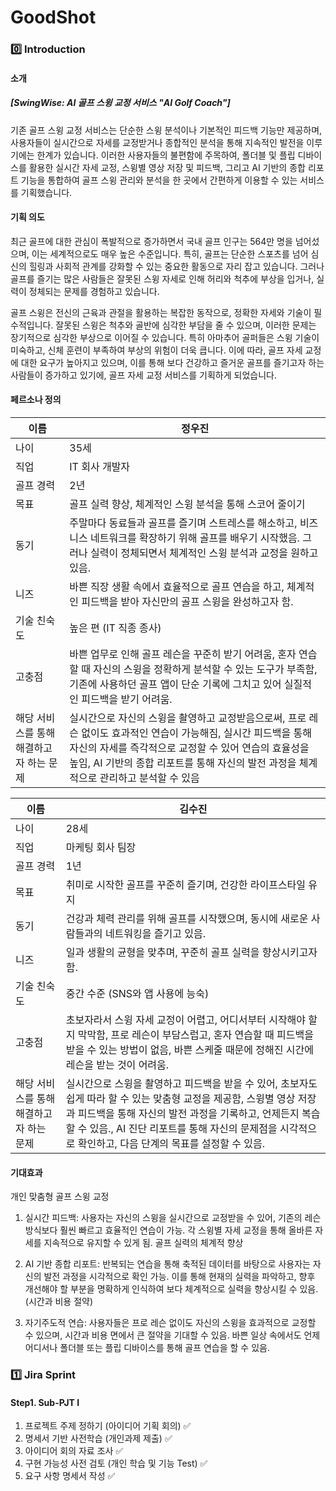 # GoodShot

### 0️⃣ Introduction
#### 소개 
##### [SwingWise: AI 골프 스윙 교정 서비스 "AI Golf Coach"]
기존 골프 스윙 교정 서비스는 단순한 스윙 분석이나 기본적인 피드백 기능만 제공하며, 사용자들이 실시간으로 자세를 교정받거나 종합적인 분석을 통해 지속적인 발전을 이루기에는 한계가 있습니다. 이러한 사용자들의 불편함에 주목하여, 폴더블 및 플립 디바이스를 활용한 실시간 자세 교정, 스윙별 영상 저장 및 피드백, 그리고 AI 기반의 종합 리포트 기능을 통합하여 골프 스윙 관리와 분석을 한 곳에서 간편하게 이용할 수 있는 서비스를 기획했습니다.

#### 기획 의도
최근 골프에 대한 관심이 폭발적으로 증가하면서 국내 골프 인구는 564만 명을 넘어섰으며, 이는 세계적으로도 매우 높은 수준입니다. 특히, 골프는 단순한 스포츠를 넘어 심신의 힐링과 사회적 관계를 강화할 수 있는 중요한 활동으로 자리 잡고 있습니다. 그러나 골프를 즐기는 많은 사람들은 잘못된 스윙 자세로 인해 허리와 척추에 부상을 입거나, 실력이 정체되는 문제를 경험하고 있습니다.

골프 스윙은 전신의 근육과 관절을 활용하는 복잡한 동작으로, 정확한 자세와 기술이 필수적입니다. 잘못된 스윙은 척추와 골반에 심각한 부담을 줄 수 있으며, 이러한 문제는 장기적으로 심각한 부상으로 이어질 수 있습니다. 특히 아마추어 골퍼들은 스윙 기술이 미숙하고, 신체 훈련이 부족하여 부상의 위험이 더욱 큽니다. 이에 따라, 골프 자세 교정에 대한 요구가 높아지고 있으며, 이를 통해 보다 건강하고 즐거운 골프를 즐기고자 하는 사람들이 증가하고 있기에, 골프 자세 교정 서비스를 기획하게 되었습니다.

#### 페르소나 정의
| 이름 | 정우진 |
| --- | --- |
| 나이 | 35세 |
| 직업 | IT 회사 개발자 |
| 골프 경력 | 2년 |
| 목표 | 골프 실력 향상, 체계적인 스윙 분석을 통해 스코어 줄이기 |
| 동기 | 주말마다 동료들과 골프를 즐기며 스트레스를 해소하고, 비즈니스 네트워크를 확장하기 위해 골프를 배우기 시작했음. 그러나 실력이 정체되면서 체계적인 스윙 분석과 교정을 원하고 있음. |
| 니즈 | 바쁜 직장 생활 속에서 효율적으로 골프 연습을 하고, 체계적인 피드백을 받아 자신만의 골프 스윙을 완성하고자 함. |
| 기술 친숙도 | 높은 편 (IT 직종 종사) |
| 고충점  | 바쁜 업무로 인해 골프 레슨을 꾸준히 받기 어려움, 혼자 연습할 때 자신의 스윙을 정확하게 분석할 수 있는 도구가 부족함, 기존에 사용하던 골프 앱이 단순 기록에 그치고 있어 실질적인 피드백을 받기 어려움. |
| 해당 서비스를 통해 해결하고자 하는 문제 | 실시간으로 자신의 스윙을 촬영하고 교정받음으로써, 프로 레슨 없이도 효과적인 연습이 가능해짐, 실시간 피드백을 통해 자신의 자세를 즉각적으로 교정할 수 있어 연습의 효율성을 높임, AI 기반의 종합 리포트를 통해 자신의 발전 과정을 체계적으로 관리하고 분석할 수 있음 |

| 이름 | 김수진 |
| --- | --- |
| 나이 | 28세 |
| 직업 | 마케팅 회사 팀장 |
| 골프 경력 | 1년 |
| 목표 | 취미로 시작한 골프를 꾸준히 즐기며, 건강한 라이프스타일 유지 |
| 동기 | 건강과 체력 관리를 위해 골프를 시작했으며, 동시에 새로운 사람들과의 네트워킹을 즐기고 있음. |
| 니즈 | 일과 생활의 균형을 맞추며, 꾸준히 골프 실력을 향상시키고자 함. |
| 기술 친숙도 | 중간 수준 (SNS와 앱 사용에 능숙) |
| 고충점  | 초보자라서 스윙 자세 교정이 어렵고, 어디서부터 시작해야 할지 막막함, 프로 레슨이 부담스럽고, 혼자 연습할 때 피드백을 받을 수 있는 방법이 없음, 바쁜 스케줄 때문에 정해진 시간에 레슨을 받는 것이 어려움. |
| 해당 서비스를 통해 해결하고자 하는 문제 | 실시간으로 스윙을 촬영하고 피드백을 받을 수 있어, 초보자도 쉽게 따라 할 수 있는 맞춤형 교정을 제공함, 스윙별 영상 저장과 피드백을 통해 자신의 발전 과정을 기록하고, 언제든지 복습할 수 있음., AI 진단 리포트를 통해 자신의 문제점을 시각적으로 확인하고, 다음 단계의 목표를 설정할 수 있음. |

#### 기대효과
개인 맞춤형 골프 스윙 교정

1. 실시간 피드백: 사용자는 자신의 스윙을 실시간으로 교정받을 수 있어, 기존의 레슨 방식보다 훨씬 빠르고 효율적인 연습이 가능. 각 스윙별 자세 교정을 통해 올바른 자세를 지속적으로 유지할 수 있게 됨.
골프 실력의 체계적 향상

2. AI 기반 종합 리포트: 반복되는 연습을 통해 축적된 데이터를 바탕으로 사용자는 자신의 발전 과정을 시각적으로 확인 가능. 이를 통해 현재의 실력을 파악하고, 향후 개선해야 할 부분을 명확하게 인식하여 보다 체계적으로 실력을 향상시킬 수 있음. (시간과 비용 절약)

3. 자기주도적 연습: 사용자들은 프로 레슨 없이도 자신의 스윙을 효과적으로 교정할 수 있으며, 시간과 비용 면에서 큰 절약을 기대할 수 있음. 바쁜 일상 속에서도 언제 어디서나 폴더블 또는 플립 디바이스를 통해 골프 연습을 할 수 있음.

### 1️⃣ Jira Sprint 
#### Step1. Sub-PJT I 
1. 프로젝트 주제 정하기 (아이디어 기획 회의) ✅
2. 명세서 기반 사전학습 (개인과제 제출) ✅
3. 아이디어 회의 자료 조사 ✅
4. 구현 가능성 사전 검토 (개인 학습 및 기능 Test) ✅
5. 요구 사항 명세서 작성 ✅




